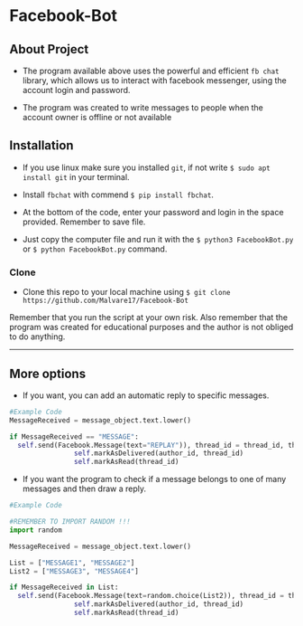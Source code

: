 # Facebook-Bot

## About Project
- The program available above uses the powerful and efficient `fb chat` library, which allows us to interact with facebook messenger, using the account login and password.

- The program was created to write messages to people when the account owner is offline or not available

## Installation

- If you use linux make sure you installed `git`, if not write `$ sudo apt install git` in your terminal.

- Install `fbchat` with commend `$ pip install fbchat`.

- At the bottom of the code, enter your password and login in the space provided. Remember to save file.

- Just copy the computer file and run it with the `$ python3 FacebookBot.py` or `$ python FacebookBot.py` command.

### Clone

- Clone this repo to your local machine using `$ git clone https://github.com/Malvare17/Facebook-Bot`

Remember that you run the script at your own risk. Also remember that the program was created for educational purposes and the author is not obliged to do anything.

---
## More options
- If you want, you can add an automatic reply to specific messages.
```python
#Example Code
MessageReceived = message_object.text.lower()

if MessageReceived == "MESSAGE":                
  self.send(Facebook.Message(text="REPLAY")), thread_id = thread_id, thread_type = thread_type)
                self.markAsDelivered(author_id, thread_id)
                self.markAsRead(thread_id)
```
- If you want the program to check if a message belongs to one of many messages and then draw a reply.
```python
#Example Code

#REMEMBER TO IMPORT RANDOM !!!
import random

MessageReceived = message_object.text.lower()

List = ["MESSAGE1", "MESSAGE2"]
List2 = ["MESSAGE3", "MESSAGE4"]

if MessageReceived in List:                
  self.send(Facebook.Message(text=random.choice(List2)), thread_id = thread_id, thread_type = thread_type)
                self.markAsDelivered(author_id, thread_id)
                self.markAsRead(thread_id)
```
